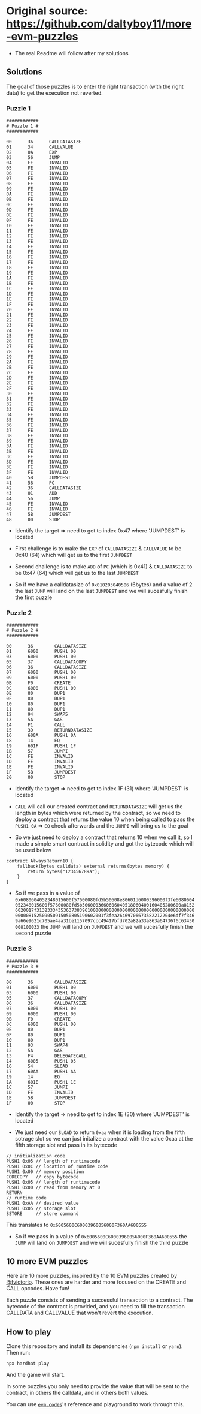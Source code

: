 # Original source: <https://github.com/daltyboy11/more-evm-puzzles>

- The real Readme will follow after my solutions

## Solutions

The goal of those puzzles is to enter the right transaction (with the right data) to get the execution not reverted.

### Puzzle 1

```assembly
############
# Puzzle 1 #
############

00      36      CALLDATASIZE
01      34      CALLVALUE
02      0A      EXP
03      56      JUMP
04      FE      INVALID
05      FE      INVALID
06      FE      INVALID
07      FE      INVALID
08      FE      INVALID
09      FE      INVALID
0A      FE      INVALID
0B      FE      INVALID
0C      FE      INVALID
0D      FE      INVALID
0E      FE      INVALID
0F      FE      INVALID
10      FE      INVALID
11      FE      INVALID
12      FE      INVALID
13      FE      INVALID
14      FE      INVALID
15      FE      INVALID
16      FE      INVALID
17      FE      INVALID
18      FE      INVALID
19      FE      INVALID
1A      FE      INVALID
1B      FE      INVALID
1C      FE      INVALID
1D      FE      INVALID
1E      FE      INVALID
1F      FE      INVALID
20      FE      INVALID
21      FE      INVALID
22      FE      INVALID
23      FE      INVALID
24      FE      INVALID
25      FE      INVALID
26      FE      INVALID
27      FE      INVALID
28      FE      INVALID
29      FE      INVALID
2A      FE      INVALID
2B      FE      INVALID
2C      FE      INVALID
2D      FE      INVALID
2E      FE      INVALID
2F      FE      INVALID
30      FE      INVALID
31      FE      INVALID
32      FE      INVALID
33      FE      INVALID
34      FE      INVALID
35      FE      INVALID
36      FE      INVALID
37      FE      INVALID
38      FE      INVALID
39      FE      INVALID
3A      FE      INVALID
3B      FE      INVALID
3C      FE      INVALID
3D      FE      INVALID
3E      FE      INVALID
3F      FE      INVALID
40      5B      JUMPDEST
41      58      PC
42      36      CALLDATASIZE
43      01      ADD
44      56      JUMP
45      FE      INVALID
46      FE      INVALID
47      5B      JUMPDEST
48      00      STOP
```

- Identify the target => need to get to index 0x47 where 'JUMPDEST' is located

- First challenge is to make the `EXP` of `CALLDATASIZE` & `CALLVALUE` to be 0x40 (64) which will get us to the first `JUMPDEST`

- Second challenge is to make `ADD` of `PC` (which is 0x41) & `CALLDATASIZE` to be 0x47 (64) which will get us to the last `JUMPDEST`

- So if we have a calldatasize of `0x010203040506` (6bytes) and a value of 2 the last `JUMP` will land on the last `JUMPDEST` and we will sucesfully finish the first puzzle

### Puzzle 2

```assembly
############
# Puzzle 2 #
############

00      36        CALLDATASIZE
01      6000      PUSH1 00
03      6000      PUSH1 00
05      37        CALLDATACOPY
06      36        CALLDATASIZE
07      6000      PUSH1 00
09      6000      PUSH1 00
0B      F0        CREATE
0C      6000      PUSH1 00
0E      80        DUP1
0F      80        DUP1
10      80        DUP1
11      80        DUP1
12      94        SWAP5
13      5A        GAS
14      F1        CALL
15      3D        RETURNDATASIZE
16      600A      PUSH1 0A
18      14        EQ
19      601F      PUSH1 1F
1B      57        JUMPI
1C      FE        INVALID
1D      FE        INVALID
1E      FE        INVALID
1F      5B        JUMPDEST
20      00        STOP
```

- Identify the target => need to get to index 1F (31) where 'JUMPDEST' is located

- `CALL` will call our created contract and `RETURNDATASIZE` will get us the length in bytes which were returned by the contract, so we need to deploy a contract that returns the value 10 when being called to pass the `PUSH1 0A` => `EQ` check afterwards and the `JUMPI` will bring us to the goal

- So we just need to deploy a contract that returns 10 when we call it, so I made a simple smart contract in solidity and got the bytecode which will be used below

```solidity
contract AlwaysReturn10 {
    fallback(bytes calldata) external returns(bytes memory) {
        return bytes("123456789a");
    }
}
```

- So if we pass in a value of `0x6080604052348015600f57600080fd5b50608e80601d6000396000f3fe6080604052348015600f57600080fd5b5060003660606040518060400160405280600a81526020017f31323334353637383961000000000000000000000000000000000000000000008152509050915050805190602001f3fea26469706673582212204e6df7f3469a66e9621c705ae4aa31be1157097ccc49417bfd702a82a33a863a64736f6c63430008100033` the `JUMP` will land on `JUMPDEST` and we will sucesfully finish the second puzzle

### Puzzle 3

```assembly
############
# Puzzle 3 #
############

00      36        CALLDATASIZE
01      6000      PUSH1 00
03      6000      PUSH1 00
05      37        CALLDATACOPY
06      36        CALLDATASIZE
07      6000      PUSH1 00
09      6000      PUSH1 00
0B      F0        CREATE
0C      6000      PUSH1 00
0E      80        DUP1
0F      80        DUP1
10      80        DUP1
11      93        SWAP4
12      5A        GAS
13      F4        DELEGATECALL
14      6005      PUSH1 05
16      54        SLOAD
17      60AA      PUSH1 AA
19      14        EQ
1A      601E      PUSH1 1E
1C      57        JUMPI
1D      FE        INVALID
1E      5B        JUMPDEST
1F      00        STOP
```

- Identify the target => need to get to index 1E (30) where 'JUMPDEST' is located

- We just need our `SLOAD` to return `0xaa` when it is loading from the fifth sotrage slot so we can just initalize a contract with the value 0xaa at the fifth storage slot and pass in its bytecode

```assembly
// initialization code
PUSH1 0x05 // length of runtimecode
PUSH1 0x0C // location of runtime code
PUSH1 0x00 // memory position
CODECOPY   // copy bytecode
PUSH1 0x05 // length of runtimecode
PUSH1 0x00 // read from memory at 0
RETURN
// runtime code
PUSH1 0xAA // desired value
PUSH1 0x05 // storage slot
SSTORE     // store command
```

This translates to `0x6005600C60003960056000F360AA600555`

- So if we pass in a value of `0x6005600C60003960056000F360AA600555` the `JUMP` will land on `JUMPDEST` and we will sucesfully finish the third puzzle

## 10 more EVM puzzles

Here are 10 more puzzles, inspired by the 10 EVM puzzles created by [@fvictorio](https://github.com/fvictorio/evm-puzzles). These ones are harder and more focused on the CREATE and CALL opcodes. Have fun!

Each puzzle consists of sending a successful transaction to a contract. The bytecode of the contract is provided, and you need to fill the transaction CALLDATA and CALLVALUE that won't revert the execution.

## How to play

Clone this repository and install its dependencies (`npm install` or `yarn`). Then run:

```
npx hardhat play
```

And the game will start.

In some puzzles you only need to provide the value that will be sent to the contract, in others the calldata, and in others both values.

You can use [`evm.codes`](https://www.evm.codes/)'s reference and playground to work through this.
